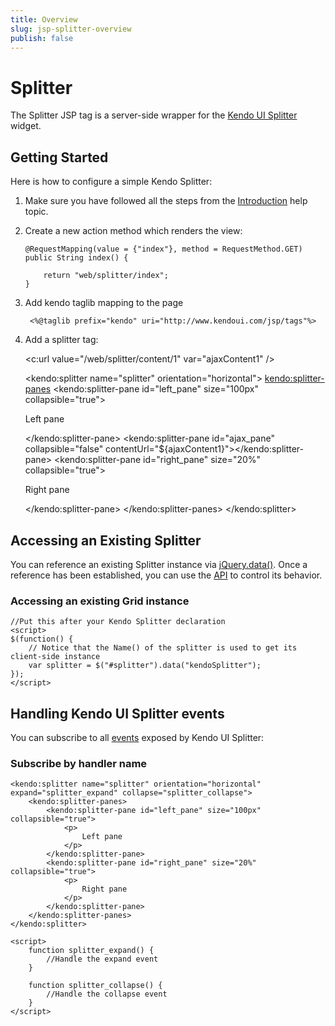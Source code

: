 ```yaml
---
title: Overview
slug: jsp-splitter-overview
publish: false
---
```


# Splitter

The Splitter JSP tag is a server-side wrapper for the [Kendo UI Splitter](http://docs.kendoui.com/api/web/splitter) widget.

## Getting Started

Here is how to configure a simple Kendo Splitter:

1.  Make sure you have followed all the steps from the [Introduction](http://docs.kendoui.com/getting-started/using-kendo-with/jsp/introduction) help topic.

2.  Create a new action method which renders the view:

        @RequestMapping(value = {"index"}, method = RequestMethod.GET)
        public String index() {

            return "web/splitter/index";
        }

3. Add kendo taglib mapping to the page

        <%@taglib prefix="kendo" uri="http://www.kendoui.com/jsp/tags"%>

4.  Add a splitter tag:

    <c:url value="/web/splitter/content/1" var="ajaxContent1" />

    <kendo:splitter name="splitter" orientation="horizontal">
        <kendo:splitter-panes>
            <kendo:splitter-pane id="left_pane" size="100px" collapsible="true">
                <p>
                    Left pane
                </p>
            </kendo:splitter-pane>
            <kendo:splitter-pane id="ajax_pane" collapsible="false" contentUrl="${ajaxContent1}"></kendo:splitter-pane>
            <kendo:splitter-pane id="right_pane" size="20%" collapsible="true">
                <p>
                    Right pane
                </p>
            </kendo:splitter-pane>
        </kendo:splitter-panes>
    </kendo:splitter>

## Accessing an Existing Splitter

You can reference an existing Splitter instance via [jQuery.data()](http://api.jquery.com/jQuery.data/).
Once a reference has been established, you can use the [API](http://docs.kendoui.com/api/web/splitter#methods) to control its behavior.

### Accessing an existing Grid instance

    //Put this after your Kendo Splitter declaration
    <script>
    $(function() {
        // Notice that the Name() of the splitter is used to get its client-side instance
        var splitter = $("#splitter").data("kendoSplitter");
    });
    </script>

## Handling Kendo UI Splitter events

You can subscribe to all [events](http://docs.kendoui.com/api/web/splitter#events) exposed by Kendo UI Splitter:

### Subscribe by handler name

    <kendo:splitter name="splitter" orientation="horizontal" expand="splitter_expand" collapse="splitter_collapse">
        <kendo:splitter-panes>
            <kendo:splitter-pane id="left_pane" size="100px" collapsible="true">
                <p>
                    Left pane
                </p>
            </kendo:splitter-pane>
            <kendo:splitter-pane id="right_pane" size="20%" collapsible="true">
                <p>
                    Right pane
                </p>
            </kendo:splitter-pane>
        </kendo:splitter-panes>
    </kendo:splitter>

    <script>
        function splitter_expand() {
            //Handle the expand event
        }

        function splitter_collapse() {
            //Handle the collapse event
        }
    </script>
